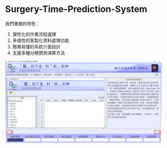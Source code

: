 # Surgery-Time-Prediction-System

我們專題的特色：
1. 彈性化的作業流程選擇  
2. 多樣性的客製化資料處理功能  
3. 簡單易懂的系統介面設計  
4. 支援多種分類預測演算方法  


![image](https://github.com/Louislin0128/Surgery-Time-Prediction-System/blob/main/tt.png)
